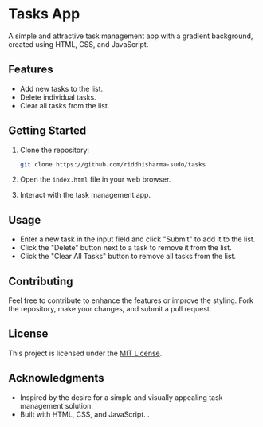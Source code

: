
# Tasks App

A simple and attractive task management app with a gradient background, created using HTML, CSS, and JavaScript.

## Features

- Add new tasks to the list.
- Delete individual tasks.
- Clear all tasks from the list.

## Getting Started

1. Clone the repository:

   ```bash
   git clone https://github.com/riddhisharma-sudo/tasks
   ```

2. Open the `index.html` file in your web browser.

3. Interact with the task management app.

## Usage

- Enter a new task in the input field and click "Submit" to add it to the list.
- Click the "Delete" button next to a task to remove it from the list.
- Click the "Clear All Tasks" button to remove all tasks from the list.

## Contributing

Feel free to contribute to enhance the features or improve the styling. Fork the repository, make your changes, and submit a pull request.

## License

This project is licensed under the [MIT License](LICENSE).

## Acknowledgments

- Inspired by the desire for a simple and visually appealing task management solution.
- Built with HTML, CSS, and JavaScript.
.
